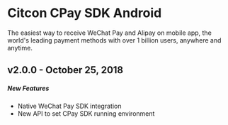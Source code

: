 # Citcon CPay SDK Android

The easiest way to receive WeChat Pay and Alipay on mobile app, the world's leading payment methods with over 1 billion users, anywhere and anytime.

##  v2.0.0 - October 25, 2018

##### New Features
* Native WeChat Pay SDK integration 
* New API to set CPay SDK running environment